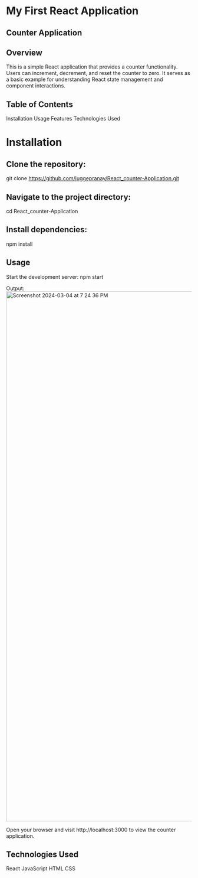 # My First React Application
## Counter Application
## Overview
This is a simple React application that provides a counter functionality. Users can increment, decrement, and reset the counter to zero. It serves as a basic example for understanding React state management and component interactions.

## Table of Contents
Installation
Usage
Features
Technologies Used

# Installation

## Clone the repository:
  git clone https://github.com/juggepranay/React_counter-Application.git

## Navigate to the project directory:
  cd React_counter-Application

## Install dependencies:
  npm install

## Usage
  Start the development server:
  npm start

Output:
<img width="1435" alt="Screenshot 2024-03-04 at 7 24 36 PM" src="https://github.com/juggepranay/React_counter-Application/assets/64743611/a8a10522-fb81-4a58-9e2a-ccfae72cf922">

Open your browser and visit http://localhost:3000 to view the counter application.

## Technologies Used
React
JavaScript
HTML
CSS
